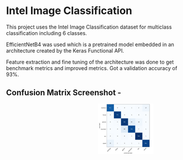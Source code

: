 
# Intel Image Classification

This project uses the Intel Image Classification dataset for multiclass classification including 6 classes.

EfficientNetB4 was used which is a pretrained model embedded in an architecture created by the Keras Functional API.

Feature extraction and fine tuning of the architecture was done to get benchmark metrics and improved metrics. Got a validation accuracy of 93%.



## Confusion Matrix Screenshot -

<div style="margin-left: 50%;"><img src="confusion matrix.png" alt="confusion matrix" width="60%" height="60%"></div>
